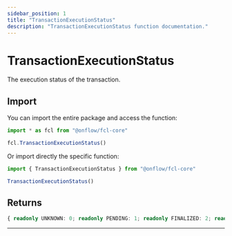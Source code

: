 ```yaml
---
sidebar_position: 1
title: "TransactionExecutionStatus"
description: "TransactionExecutionStatus function documentation."
---
```


<!-- THIS DOCUMENT IS AUTO-GENERATED FROM [onflow/fcl-core/src/fcl-core.ts](https://github.com/onflow/fcl-js/tree/master/packages/fcl-core/src/fcl-core.ts). DO NOT EDIT MANUALLY -->

# TransactionExecutionStatus

The execution status of the transaction.

## Import

You can import the entire package and access the function:

```typescript
import * as fcl from "@onflow/fcl-core"

fcl.TransactionExecutionStatus()
```

Or import directly the specific function:

```typescript
import { TransactionExecutionStatus } from "@onflow/fcl-core"

TransactionExecutionStatus()
```



## Returns

```typescript
{ readonly UNKNOWN: 0; readonly PENDING: 1; readonly FINALIZED: 2; readonly EXECUTED: 3; readonly SEALED: 4; readonly EXPIRED: 5; }
```


---